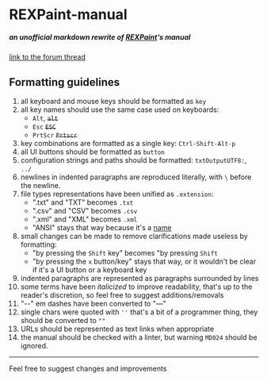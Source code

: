 # REXPaint-manual

##### an unofficial markdown rewrite of [REXPaint](https://www.gridsagegames.com/rexpaint/)'s manual

[link to the forum thread](https://www.gridsagegames.com/forums/index.php?topic=1455.0)

## Formatting guidelines

1. all keyboard and mouse keys should be formatted as `key`
2. all key names should use the same case used on keyboards:
   * `Alt`, ~~`alt`~~
   * `Esc` ~~`ESC`~~
   * `PrtScr` ~~`Prtscr`~~
3. key combinations are formatted as a single key: `Ctrl-Shift-Alt-p`
4. all UI buttons should be formatted as `button`
5. configuration strings and paths should be formatted: `txtOutputUTF8:`, `../`
6. newlines in indented paragraphs are reproduced literally, with `\` before the newline.
7. file types representations have been unified as `.extension`:
   * ".txt" and "TXT" becomes `.txt`
   * ".csv" and "CSV" becomes `.csv`
   * ".xml" and "XML" becomes `.xml`
   * "ANSI" stays that way because it's a [name](https://www.ansi.org/)
8. small changes can be made to remove clarifications made useless by formatting:
   * "by pressing the `Shift` key" becomes "by pressing `Shift`
   * "by pressing the `x` button/key" stays that way, or it wouldn't be clear if it's a UI button or a keyboard key
9. indented paragraphs are represented as paragraphs surrounded by lines
10. some terms have been *italicized* to improve readability, that's up to the reader's discretion, so feel free to suggest additions/removals
11. "--" em dashes have been converted to "—"
12. single chars were quoted with `''` that's a bit of a programmer thing, they should be converted to `""`
13. URLs should be represented as text links when appropriate
14. the manual should be checked with a linter, but warning `MD024` should be ignored.

---
Feel free to suggest changes and improvements
